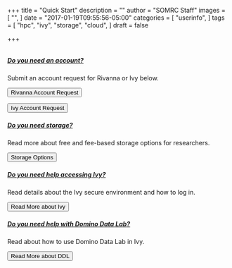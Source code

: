 +++
title = "Quick Start"
description = ""
author = "SOMRC Staff"
images = [
  "",
]
date = "2017-01-19T09:55:56-05:00"
categories = [
  "userinfo",
]
tags = [
  "hpc",
  "ivy",
  "storage",
  "cloud",
]
draft = false

+++

<div id="accordion" role="tablist" aria-multiselectable="true" style="margin-top:2rem;">

  <div class="card">
    <div class="card-header" role="tab" id="headingOne">
      <h5 class="mb-0">
        <a class="collapsed" data-toggle="collapse" data-parent="#accordion" href="#collapseOne" aria-expanded="false" aria-controls="collapseOne">
          Do you need an account?
        </a>
      </h5>
    </div>
    <div id="collapseOne" class="collapse" role="tabpanel" aria-labelledby="headingOne">
      <div class="card-block">
        <p class="lead">Submit an account request for Rivanna or Ivy below.</p>
        <p><a href="http://arcs.virginia.edu/resources/rivanna/allocations"><button class="btn btn-success">Rivanna Account Request</button></a></p>
        <p><a href="https://cadre.virginia.edu/node/add/account-request"><button class="btn btn-success">Ivy Account Request</button></a></p>
      </div>
    </div>
  </div>

  <div class="card">
    <div class="card-header" role="tab" id="headingThree">
      <h5 class="mb-0">
        <a class="collapsed" data-toggle="collapse" data-parent="#accordion" href="#collapseThree" aria-expanded="false" aria-controls="collapseThree">
          Do you need storage?
        </a>
      </h5>
    </div>
    <div id="collapseThree" class="collapse" role="tabpanel" aria-labelledby="headingThree">
      <div class="card-block">
        <p>Read more about free and fee-based storage options for researchers.</p>
        <a href="https://somrc.virginia.edu/userinfo/storage/"><button class="btn btn-success">Storage Options</button></a>
      </div>
    </div>
  </div>

  <div class="card">
    <div class="card-header" role="tab" id="headingFour">
      <h5 class="mb-0">
        <a class="collapsed" data-toggle="collapse" data-parent="#accordion" href="#collapseFour" aria-expanded="false" aria-controls="collapseFour">
          Do you need help accessing Ivy?
        </a>
      </h5>
    </div>
    <div id="collapseFour" class="collapse" role="tabpanel" aria-labelledby="headingFour">
      <div class="card-block">
        <p>Read details about the Ivy secure environment and how to log in.</p>
        <a href="https://somrc.virginia.edu/userinfo/ivy/"><button class="btn btn-success">Read More about Ivy</button></a>
      </div>
    </div>
  </div>

  <div class="card">
    <div class="card-header" role="tab" id="headingFive">
      <h5 class="mb-0">
        <a class="collapsed" data-toggle="collapse" data-parent="#accordion" href="#collapseFive" aria-expanded="false" aria-controls="collapseFive">
          Do you need help with Domino Data Lab?
        </a>
      </h5>
    </div>
    <div id="collapseFive" class="collapse" role="tabpanel" aria-labelledby="headingFive">
      <div class="card-block">
        <p>Read about how to use Domino Data Lab in Ivy.</p>
        <a href="https://somrc.virginia.edu/userinfo/ivy-ddl/"><button class="btn btn-success">Read More about DDL</button></a>
      </div>
    </div>
  </div>

</div>

<div class="space"></div>
